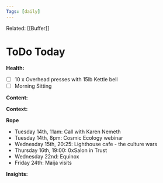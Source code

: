 ```yaml
---
Tags: [daily]
---
```

Related: [[Buffer]]
# ToDo Today

**Health:**
- [ ] 10 x Overhead presses with 15lb Kettle bell 
- [ ] Morning Sitting

**Content:**


**Context:**


**Rope**
 - Tuesday 14th, 11am: Call with Karen Nemeth
 - Tuesday 14th, 8pm: Cosmic Ecology webinar
 - Wednesday 15th, 20:25: Lighthouse cafe - the culture wars
 - Thursday 16th, 19:00: 0xSalon in Trust
 - Wednesday 22nd: Equinox
 - Friday 24th: Maija visits

**Insights:**